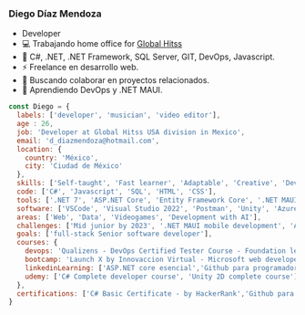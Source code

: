 ### Diego Díaz Mendoza

- Developer
- :computer: Trabajando home office for [Global Hitss](https://globalhitss.com/)
- 🌱 C#, .NET, .NET Framework, SQL Server, GIT, DevOps, Javascript. 
- :zap: Freelance en desarrollo web. 
- 👯 Buscando colaborar en proyectos relacionados. 
- 📖 Aprendiendo DevOps y .NET MAUI.

```js
const Diego = {
  labels: ['developer', 'musician', 'video editor'],
  age : 26,
  job: 'Developer at Global Hitss USA division in Mexico',
  email: 'd_diazmendoza@hotmail.com',
  location: {
    country: 'México',
    city: 'Ciudad de México'
  },
  skills: ['Self-taught', 'Fast learner', 'Adaptable', 'Creative', 'DevOps'],
  code: ['C#', 'Javascript', 'SQL', 'HTML', 'CSS'],
  tools: ['.NET 7', 'ASP.NET Core', 'Entity Framework Core', '.NET MAUI' ],
  software: ['VSCode', 'Visual Studio 2022', 'Postman', 'Unity', 'Azure', 'AWS'],
  areas: ['Web', 'Data', 'Videogames', 'Development with AI'],
  challenges: ['Mid junior by 2023', '.NET MAUI mobile development', 'AI development']
  goals: ['full-stack Senior software developer'],
  courses: {
    devops: 'Qualizens - DevOps Certified Tester Course - Foundation level'
    bootcamp: 'Launch X by Innovaccion Virtual - Microsoft web developer bootcamp',
    linkedinLearning: ['ASP.NET core esencial','Github para programadores', '.NET6 esencial', 'LINQ con C#'],
    udemy: ['C# Complete developer course', 'Unity 2D complete course'],
  },
  certifications: ['C# Basic Certificate - by HackerRank','Github para desarrolladores - by LinkedInLearning'],
}
```



